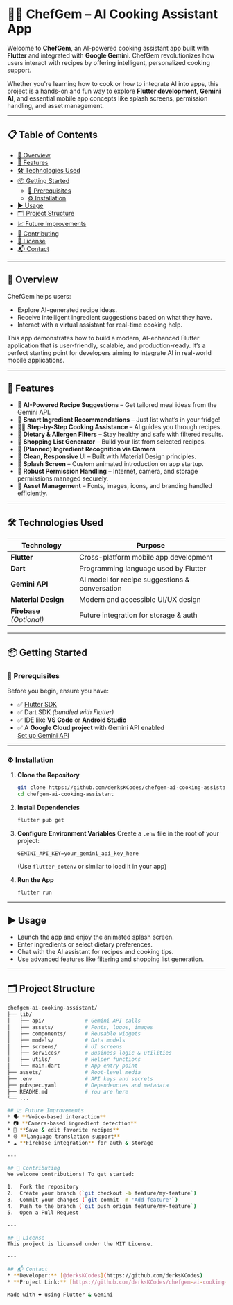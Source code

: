 # 👨‍🍳 ChefGem – AI Cooking Assistant App

Welcome to **ChefGem**, an AI-powered cooking assistant app built with **Flutter** and integrated with **Google Gemini**. ChefGem revolutionizes how users interact with recipes by offering intelligent, personalized cooking support.

Whether you're learning how to cook or how to integrate AI into apps, this project is a hands-on and fun way to explore **Flutter development**, **Gemini AI**, and essential mobile app concepts like splash screens, permission handling, and asset management.

---

## 📋 Table of Contents

- [🚀 Overview](#-overview)
- [🧠 Features](#-features)
- [🛠️ Technologies Used](#️-technologies-used)
- [📦 Getting Started](#-getting-started)
  - [🔧 Prerequisites](#-prerequisites)
  - [⚙️ Installation](#️-installation)
- [▶️ Usage](#️-usage)
- [🗂️ Project Structure](#️-project-structure)
- [📈 Future Improvements](#-future-improvements)
- [🤝 Contributing](#-contributing)
- [🪪 License](#-license)
- [📬 Contact](#-contact)

---

## 🚀 Overview

ChefGem helps users:
- Explore AI-generated recipe ideas.
- Receive intelligent ingredient suggestions based on what they have.
- Interact with a virtual assistant for real-time cooking help.

This app demonstrates how to build a modern, AI-enhanced Flutter application that is user-friendly, scalable, and production-ready. It’s a perfect starting point for developers aiming to integrate AI in real-world mobile applications.

---

## 🧠 Features

- 🤖 **AI-Powered Recipe Suggestions** – Get tailored meal ideas from the Gemini API.
- 🧾 **Smart Ingredient Recommendations** – Just list what’s in your fridge!
- 🧑‍🍳 **Step-by-Step Cooking Assistance** – AI guides you through recipes.
- 🥦 **Dietary & Allergen Filters** – Stay healthy and safe with filtered results.
- 🛒 **Shopping List Generator** – Build your list from selected recipes.
- 📸 **(Planned) Ingredient Recognition via Camera**
- 🎨 **Clean, Responsive UI** – Built with Material Design principles.
- 🧰 **Splash Screen** – Custom animated introduction on app startup.
- 🔐 **Robust Permission Handling** – Internet, camera, and storage permissions managed securely.
- 📂 **Asset Management** – Fonts, images, icons, and branding handled efficiently.

---

## 🛠️ Technologies Used

| Technology       | Purpose                                          |
|------------------|--------------------------------------------------|
| **Flutter**      | Cross-platform mobile app development            |
| **Dart**         | Programming language used by Flutter             |
| **Gemini API**   | AI model for recipe suggestions & conversation   |
| **Material Design** | Modern and accessible UI/UX design             |
| **Firebase** *(Optional)* | Future integration for storage & auth     |

---

## 📦 Getting Started

### 🔧 Prerequisites

Before you begin, ensure you have:

- ✅ [Flutter SDK](https://flutter.dev/docs/get-started/install)
- ✅ Dart SDK *(bundled with Flutter)*
- ✅ IDE like **VS Code** or **Android Studio**
- ✅ A **Google Cloud project** with Gemini API enabled  
  [Set up Gemini API](https://ai.google.dev/docs/gemini_api_overview)

---

### ⚙️ Installation

1. **Clone the Repository**
   ```bash
   git clone https://github.com/derksKCodes/chefgem-ai-cooking-assistant.git
   cd chefgem-ai-cooking-assistant

2.  **Install Dependencies**
    ```bash
    flutter pub get
    ```

3.  **Configure Environment Variables**
    Create a `.env` file in the root of your project:
    ```env
    GEMINI_API_KEY=your_gemini_api_key_here
    ```
    (Use `flutter_dotenv` or similar to load it in your app)

4.  **Run the App**
    ```bash
    flutter run
    ```

---

## ▶️ Usage
* Launch the app and enjoy the animated splash screen.
* Enter ingredients or select dietary preferences.
* Chat with the AI assistant for recipes and cooking tips.
* Use advanced features like filtering and shopping list generation.

---

## 🗂️ Project Structure
```bash
chefgem-ai-cooking-assistant/
├── lib/
│   ├── api/             # Gemini API calls
│   ├── assets/          # Fonts, logos, images
│   ├── components/      # Reusable widgets
│   ├── models/          # Data models
│   ├── screens/         # UI screens
│   ├── services/        # Business logic & utilities
│   ├── utils/           # Helper functions
│   └── main.dart        # App entry point
├── assets/              # Root-level media
├── .env                 # API keys and secrets
├── pubspec.yaml         # Dependencies and metadata
├── README.md            # You are here
└── ...

## 📈 Future Improvements
* 🗣️ **Voice-based interaction**
* 📷 **Camera-based ingredient detection**
* 📝 **Save & edit favorite recipes**
* 🌐 **Language translation support**
* ☁️ **Firebase integration** for auth & storage

---

## 🤝 Contributing
We welcome contributions! To get started:

1.  Fork the repository
2.  Create your branch (`git checkout -b feature/my-feature`)
3.  Commit your changes (`git commit -m 'Add feature'`)
4.  Push to the branch (`git push origin feature/my-feature`)
5.  Open a Pull Request

---

## 🪪 License
This project is licensed under the MIT License.

---

## 📬 Contact
* **Developer:** [@derksKCodes](https://github.com/derksKCodes)
* **Project Link:** [https://github.com/derksKCodes/chefgem-ai-cooking-assistant.git](https://github.com/derksKCodes/chefgem-ai-cooking-assistant.git)

Made with ❤️ using Flutter & Gemini
